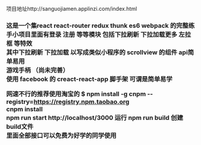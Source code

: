 项目地址http://sanguojiamen.applinzi.com/index.html
<H3>这是一个集react react-router redux thunk  es6 webpack 的完整练手小项目里面有登录 注册 等等模块
包括下拉刷新  下拉加载更多   左拉框 等特效  <br/> 
其中下拉刷新 下拉加载 以写成类似小程序的 scrollview 的组件 api简单易用<br/>
游戏手柄  （尚未完善）<br/>
使用 facebook 的 creact-react-app 脚手架 可谓是简单易学  <br/>

网速不行的推荐使用淘宝的  $ npm install -g cnpm --registry=https://registry.npm.taobao.org<br/>
cnpm install <br>
npm run start   http://localhost/3000 运行 npm run build 创建build文件  
里面全部接口可以免费为好学的同学使用<br/>